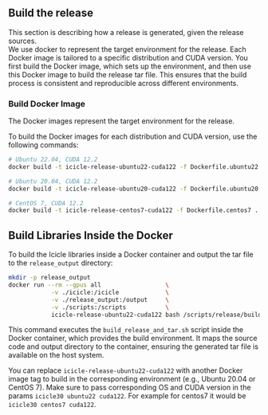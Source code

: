 ## Build the release

This section is describing how a release is generated, given the release sources.<br>
We use docker to represent the target environment for the release. Each Docker image is tailored to a specific distribution and CUDA version. You first build the Docker image, which sets up the environment, and then use this Docker image to build the release tar file. This ensures that the build process is consistent and reproducible across different environments.

### Build Docker Image

The Docker images represent the target environment for the release.

To build the Docker images for each distribution and CUDA version, use the following commands:

```bash
# Ubuntu 22.04, CUDA 12.2
docker build -t icicle-release-ubuntu22-cuda122 -f Dockerfile.ubuntu22 .

# Ubuntu 20.04, CUDA 12.2
docker build -t icicle-release-ubuntu20-cuda122 -f Dockerfile.ubuntu20 .

# CentOS 7, CUDA 12.2
docker build -t icicle-release-centos7-cuda122 -f Dockerfile.centos7 .
```


## Build Libraries Inside the Docker

To build the Icicle libraries inside a Docker container and output the tar file to the `release_output` directory:

```bash
mkdir -p release_output
docker run --rm --gpus all                  \
            -v ./icicle:/icicle             \
            -v ./release_output:/output     \
            -v ./scripts:/scripts           \
            icicle-release-ubuntu22-cuda122 bash /scripts/release/build_release_and_tar.sh icicle30 ubuntu22 cuda122
```

This command executes the `build_release_and_tar.sh` script inside the Docker container, which provides the build environment. It maps the source code and output directory to the container, ensuring the generated tar file is available on the host system.

You can replace `icicle-release-ubuntu22-cuda122` with another Docker image tag to build in the corresponding environment (e.g., Ubuntu 20.04 or CentOS 7).
Make sure to pass corresponding OS and CUDA version in the params `icicle30 ubuntu22 cuda122`. For example for centos7 it would be `icicle30 centos7 cuda122`.

